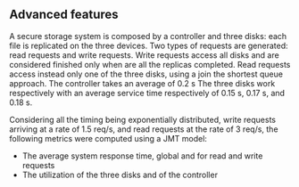 ## Advanced features

A secure storage system is composed by a controller and three disks: each file is replicated on the three devices.
Two types of requests are generated: read requests and write requests.
Write requests access all disks and are considered finished only when are all the replicas completed.
Read requests access instead only one of the three disks, using a join the shortest queue approach.
The controller takes an average of 0.2 s The three disks work respectively with an average service time respectively of 0.15 s, 0.17 s, and 0.18 s.

Considering all the timing being exponentially distributed, write requests arriving at a rate of 1.5 req/s, and read requests at the rate of 3 req/s, 
the following metrics were computed using a JMT model:
- The average system response time, global and for read and write requests
- The utilization of the three disks and of the controller
